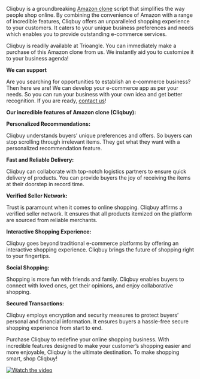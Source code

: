 Cliqbuy is a groundbreaking <a href="https://www.trioangle.com/amazon-clone/">Amazon clone</a> script that simplifies the way people shop online. By combining the convenience of Amazon with a range of incredible features, Cliqbuy offers an unparalleled shopping experience to your customers. It caters to your unique business preferences and needs which enables you to provide outstanding e-commerce services.

Cliqbuy is readily available at Trioangle. You can immediately make a purchase of this Amazon clone from us. We instantly aid you to customize it to your business agenda!  

<b>We can support</b>

Are you searching for opportunities to establish an e-commerce business? Then here we are! We can develop your e-commerce app as per your needs. So you can run your business with your own idea and get better recognition. If you are ready, <a href = "mailto: sales@trioangle.com">contact us</a>!

<b>Our incredible features of Amazon clone (Cliqbuy): </b>

<b>Personalized Recommendations: </b>

Cliqbuy understands buyers’ unique preferences and offers. So buyers can stop scrolling through irrelevant items. They get what they want with a personalized recommendation feature. 

<b> Fast and Reliable Delivery: </b>

Cliqbuy can collaborate with top-notch logistics partners to ensure quick delivery of products. You can provide buyers the joy of receiving the items at their doorstep in record time.

<b> Verified Seller Network: </b>

Trust is paramount when it comes to online shopping. Cliqbuy affirms a verified seller network. It ensures that all products itemized on the platform are sourced from reliable merchants. 

<b> Interactive Shopping Experience: </b>

Cliqbuy goes beyond traditional e-commerce platforms by offering an interactive shopping experience. Cliqbuy brings the future of shopping right to your fingertips.

<b> Social Shopping: </b>

Shopping is more fun with friends and family. Cliqbuy enables buyers to connect with loved ones, get their opinions, and enjoy collaborative shopping.

<b> Secured Transactions: </b>

Cliqbuy employs encryption and security measures to protect buyers’ personal and financial information. It ensures buyers a hassle-free secure shopping experience from start to end.
 
Purchase Cliqbuy to redefine your online shopping business. With incredible features designed to make your customer’s shopping easier and more enjoyable, Cliqbuy is the ultimate destination. To make shopping smart, shop Cliqbuy!

[![Watch the video](https://i.imgur.com/clFbFD5.jpg)](https://youtu.be/rFtg-0l35_E)
